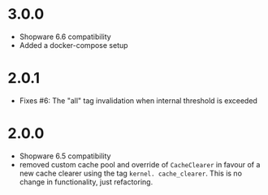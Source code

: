 # 3.0.0
- Shopware 6.6 compatibility
- Added a docker-compose setup

# 2.0.1
- Fixes #6: The "all" tag invalidation when internal threshold is exceeded

# 2.0.0
- Shopware 6.5 compatibility
- removed custom cache pool and override of `CacheClearer` in favour of a new cache clearer using the tag `kernel.
  cache_clearer`. This is no change in functionality, just refactoring.
